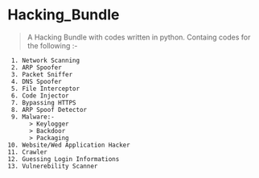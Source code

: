 # Hacking_Bundle
> A Hacking Bundle with codes written in python.
> Containg codes for the following :-

     1. Network Scanning
     2. ARP Spoofer
     3. Packet Sniffer
     4. DNS Spoofer
     5. File Interceptor
     6. Code Injector
     7. Bypassing HTTPS
     8. ARP Spoof Detector
     9. Malware:-
          > Keylogger
          > Backdoor
          > Packaging
    10. Website/Wed Application Hacker
    11. Crawler
    12. Guessing Login Informations
    13. Vulnerebility Scanner
